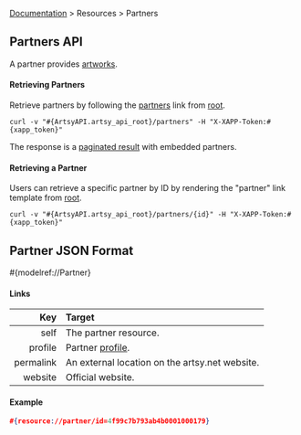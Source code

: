 [Documentation](/docs) &gt; Resources &gt; Partners

## Partners API

A partner provides [artworks](/docs/artworks).

#### Retrieving Partners

Retrieve partners by following the [partners](#{ArtsyAPI.artsy_api_root}/partners) link from [root](#{ArtsyAPI.artsy_api_root}).

```
curl -v "#{ArtsyAPI.artsy_api_root}/partners" -H "X-XAPP-Token:#{xapp_token}"
```

The response is a [paginated result](/docs/pagination) with embedded partners.

#### Retrieving a Partner

Users can retrieve a specific partner by ID by rendering the "partner" link template from [root](#{ArtsyAPI.artsy_api_root}).

```
curl -v "#{ArtsyAPI.artsy_api_root}/partners/{id}" -H "X-XAPP-Token:#{xapp_token}"
```

## Partner JSON Format

#{modelref://Partner}

#### Links

Key        | Target                                          |
----------:|:------------------------------------------------|
self       | The partner resource.                           |
profile    | Partner [profile](/docs/profiles).              |
permalink  | An external location on the artsy.net website.  |
website    | Official website.                               |

#### Example

``` json
#{resource://partner/id=4f99c7b793ab4b0001000179}
```
